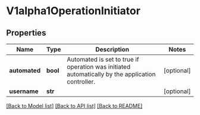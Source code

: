 # V1alpha1OperationInitiator

## Properties
Name | Type | Description | Notes
------------ | ------------- | ------------- | -------------
**automated** | **bool** | Automated is set to true if operation was initiated automatically by the application controller. | [optional] 
**username** | **str** |  | [optional] 

[[Back to Model list]](../README.md#documentation-for-models) [[Back to API list]](../README.md#documentation-for-api-endpoints) [[Back to README]](../README.md)

